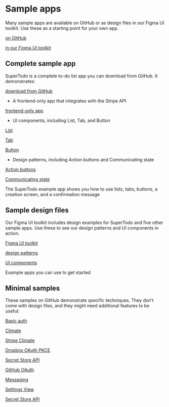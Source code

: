 # Sample apps

Many sample apps are available on GitHub or as design files in our Figma UI toolkit. Use these as a starting point for your own app.

[on GitHub](https://github.com/stripe/stripe-apps/tree/main/examples)

[in our Figma UI toolkit](https://www.figma.com/community/file/1105918844720321397)

## Complete sample app

SuperTodo is a complete to-do list app you can download from GitHub. It demonstrates:

[download from GitHub](https://github.com/stripe/stripe-apps/tree/main/examples/super-todo)

- A frontend-only app that integrates with the Stripe API

[frontend-only app](/stripe-apps/how-stripe-apps-work#frontend-only-applications)

- UI components, including List, Tab, and Button

[List](/stripe-apps/components/list)

[Tab](/stripe-apps/components/tabs)

[Button](/stripe-apps/components/button)

- Design patterns, including Action buttons and Communicating state

[Action buttons](/stripe-apps/patterns/action-buttons)

[Communicating state](/stripe-apps/patterns/communicating-state)

The SuperTodo example app shows you how to use lists, tabs, buttons, a creation screen, and a confirmation message

## Sample design files

Our Figma UI toolkit includes design examples for SuperTodo and five other sample apps. Use these to see our design patterns and UI components in action.

[Figma UI toolkit](https://www.figma.com/community/file/1105918844720321397)

[design patterns](/stripe-apps/patterns)

[UI components](/stripe-apps/components)

Example apps you can use to get started

## Minimal samples

These samples on GitHub demonstrate specific techniques. They don’t come with design files, and they might need additional features to be useful:

[Basic auth](https://github.com/stripe/stripe-apps/tree/main/examples/basic-auth)

[Climate](https://github.com/stripe/stripe-apps/tree/main/examples/climate)

[Stripe Climate](https://www.stripe.com/climate)

[Dropbox OAuth PKCE](https://github.com/stripe/stripe-apps/tree/main/examples/dropbox-oauth-pkce)

[Secret Store API](/stripe-apps/store-secrets)

[GitHub OAuth](https://github.com/stripe/stripe-apps/tree/main/examples/github-oauth)

[Messaging](https://github.com/stripe/stripe-apps/tree/main/examples/messaging)

[Settings View](https://github.com/stripe/stripe-apps/tree/main/examples/settings-view)

[Secret Store API](/stripe-apps/store-secrets)
